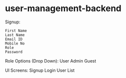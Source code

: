 # user-management-backend

Signup:

    First Name
    Last Name
    Email ID
    Mobile No
    Role
    Password
Role Options (Drop Down):
    User
    Admin
    Guest

UI Screens:
Signup
Login
User List

 
